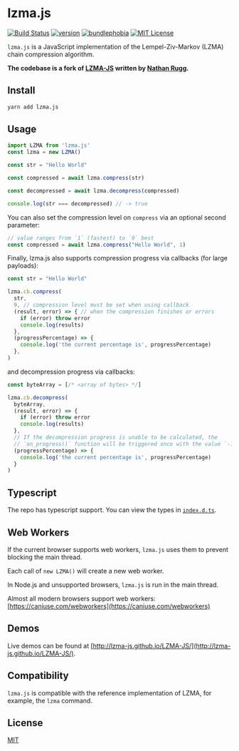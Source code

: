 # lzma.js

[![Build Status][build-badge]][build]
[![version][version-badge]][package]
[![bundlephobia][bundlephobia-badge]][bundlephobia]
[![MIT License][license-badge]][license]

`lzma.js` is a JavaScript implementation of the Lempel-Ziv-Markov (LZMA) chain compression algorithm.

**The codebase is a fork of [LZMA-JS](https://github.com/nmrugg/LZMA-JS) written by [Nathan Rugg](https://github.com/nmrugg).**

## Install

```sh
yarn add lzma.js
```

## Usage

```js
import LZMA from 'lzma.js'
const lzma = new LZMA()

const str = "Hello World"

const compressed = await lzma.compress(str)

const decompressed = await lzma.decompress(compressed)

console.log(str === decompressed) // -> true
```

You can also set the compression level on `compress` via an optional second parameter:

```js
// value ranges from `1` (fastest) to `9` best
const compressed = await lzma.compress("Hello World", 1)
```

Finally, lzma.js also supports compression progress via callbacks (for large payloads):

```js
const str = "Hello World"

lzma.cb.compress(
  str, 
  9, // compression level must be set when using callback
  (result, error) => { // when the compression finishes or errors
    if (error) throw error
    console.log(results)
  },
  (progressPercentage) => {
    console.log('the current percentage is', progressPercentage)
  },
)
```

and decompression progress via callbacks:

```js
const byteArray = [/* <array of bytes> */]

lzma.cb.decompress(
  byteArray,
  (result, error) => {
    if (error) throw error
    console.log(results)
  },
  // If the decompression progress is unable to be calculated, the 
  // `on_progress()` function will be triggered once with the value `-1`.
  (progressPercentage) => {
    console.log('the current percentage is', progressPercentage)
  }
)
```

## Typescript

The repo has typescript support. You can view the types in [`index.d.ts`](https://github.com/biw/lzma.js/blob/main/index.d.ts).

## Web Workers

If the current browser supports web workers, `lzma.js` uses them to prevent blocking the main thread.

Each call of `new LZMA()` will create a new web worker.

In Node.js and unsupported browsers, `lzma.js` is run in the main thread.

Almost all modern browsers support web workers: [https://caniuse.com/webworkers](https://caniuse.com/webworkers)

## Demos

Live demos can be found at [http://lzma-js.github.io/LZMA-JS/](http://lzma-js.github.io/LZMA-JS/).

## Compatibility

`lzma.js` is compatible with the reference implementation of LZMA, for example, the `lzma` command.

## License

[MIT](https://github.com/biw/lzma.js/blob/main/LICENSE)



[build-badge]: https://img.shields.io/circleci/build/github/biw/lzma.js.svg?style=flat-square
[build]: https://app.circleci.com/pipelines/github/biw/lzma.js
[version-badge]: https://img.shields.io/npm/v/lzma.js.svg?style=flat-square
[package]: https://www.npmjs.com/package/lzma.js
[license-badge]: https://img.shields.io/npm/l/lzma.js.svg?style=flat-square
[license]: https://github.com/biw/lzma.js/blob/master/LICENSE
[bundlephobia]: https://bundlephobia.com/result?p=lzma.js
[bundlephobia-badge]: https://img.shields.io/bundlephobia/minzip/lzma.js@latest?style=flat-square
